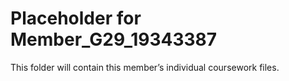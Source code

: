 # Placeholder for Member_G29_19343387
This folder will contain this member’s individual coursework files.

